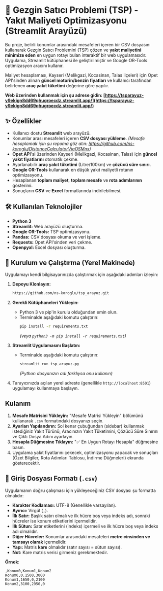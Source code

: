 # 🚚 Gezgin Satıcı Problemi (TSP) - Yakıt Maliyeti Optimizasyonu (Streamlit Arayüzü)

Bu proje, belirli konumlar arasındaki mesafeleri içeren bir CSV dosyasını kullanarak Gezgin Satıcı Problemini (TSP) çözen ve **yakıt maliyetini minimize eden** en uygun rotayı bulan interaktif bir web uygulamasıdır. Uygulama, Streamlit kütüphanesi ile geliştirilmiştir ve Google OR-Tools optimizasyon aracını kullanır.

Maliyet hesaplaması, Kayseri (Melikgazi, Kocasinan, Talas ilçeleri) için Opet API'sinden alınan **güncel motorin/benzin fiyatları** ve kullanıcı tarafından belirlenen **araç yakıt tüketimi** değerine göre yapılır.

**Web üzerinden kullanmak için şu adrese gidin: [https://tsparayuz-y9ekign8dd69qhugroecdz.streamlit.app/](https://tsparayuz-y9ekign8dd69qhugroecdz.streamlit.app/)**

## ✨ Özellikler

* Kullanıcı dostu **Streamlit** web arayüzü.
* Konumlar arası mesafeleri içeren **CSV dosyası yükleme**.
*(Mesafe hesaplamak için şu repoma göz atın: https://github.com/ns-koroglu/DistanceCalculatorViaOSMnx)*
* **Opet API**'si üzerinden Kayseri (Melikgazi, Kocasinan, Talas) için **güncel yakıt fiyatlarını** otomatik çekme.
* Ayarlanabilir **araç yakıt tüketimi** (Litre/100km) ve **çözücü süre sınırı**.
* **Google OR-Tools** kullanarak en düşük yakıt maliyetli rotanın optimizasyonu.
* Hesaplanan **toplam maliyet**, **toplam mesafe** ve **rota adımlarının** gösterimi.
* Sonuçların **CSV** ve **Excel** formatlarında indirilebilmesi.

## 🛠️ Kullanılan Teknolojiler

* **Python 3**
* **Streamlit:** Web arayüzü oluşturma.
* **Google OR-Tools:** TSP optimizasyonu.
* **Pandas:** CSV dosyası okuma ve veri işleme.
* **Requests:** Opet API'sinden veri çekme.
* **Openpyxl:** Excel dosyası oluşturma.

## 🚀 Kurulum ve Çalıştırma (Yerel Makinede)

Uygulamayı kendi bilgisayarınızda çalıştırmak için aşağıdaki adımları izleyin:

1.  **Depoyu Klonlayın:**
    ```bash
    https://github.com/ns-koroglu/tsp_arayuz.git
    ```

2.  **Gerekli Kütüphaneleri Yükleyin:**
    * Python 3 ve pip'in kurulu olduğundan emin olun.
    * Terminalde aşağıdaki komutu çalıştırın:
        ```bash
        pip install -r requirements.txt
        ```
        *(veya `python3 -m pip install -r requirements.txt`)*

3.  **Streamlit Uygulamasını Başlatın:**
    * Terminalde aşağıdaki komutu çalıştırın:
        ```bash
        streamlit run tsp_arayuz.py
        ```
        *(Python dosyanızın adı farklıysa onu kullanın)*

4.  Tarayıcınızda açılan yerel adreste (genellikle `http://localhost:8501`) uygulamayı kullanmaya başlayın.

##  Kulanım

1.  **Mesafe Matrisini Yükleyin:** "Mesafe Matrisi Yükleyin" bölümünü kullanarak `.csv` formatındaki dosyanızı seçin.
2.  **Ayarları Yapılandırın:** Sol kenar çubuğundan (sidebar) kullanmak istediğiniz Yakıt Türünü, Aracınızın Yakıt Tüketimini, Çözücü Süre Sınırını ve Çıktı Dosya Adını ayarlayın.
3.  **Hesapla Düğmesine Tıklayın:** "✅ En Uygun Rotayı Hesapla" düğmesine basın.
4.  Uygulama yakıt fiyatlarını çekecek, optimizasyonu yapacak ve sonuçları (Özet Bilgiler, Rota Adımları Tablosu, İndirme Düğmeleri) ekranda gösterecektir.

## 📄 Giriş Dosyası Formatı (`.csv`)

Uygulamanın doğru çalışması için yükleyeceğiniz CSV dosyası şu formatta olmalıdır:

* **Karakter Kodlaması:** UTF-8 (Genellikle varsayılan).
* **Ayırıcı:** Virgül (`,`).
* **İlk Satır:** Başlık satırı olmalı ve ilk hücre boş veya indeks adı, sonraki hücreler ise konum etiketlerini içermelidir.
* **İlk Sütun:** Satır etiketlerini (indeks) içermeli ve ilk hücre boş veya indeks adı olmalıdır.
* **Diğer Hücreler:** Konumlar arasındaki mesafeleri **metre cinsinden ve tamsayı olarak** içermelidir.
* **Yapı:** Matris **kare** olmalıdır (satır sayısı = sütun sayısı).
* **Not:** Kare matris verisi girmeniz gerekmektedir.

**Örnek:**

```csv
,Konum0,Konum1,Konum2
Konum0,0,1500,3000
Konum1,1650,0,2100
Konum2,3100,2050,0
